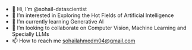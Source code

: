 - 👋 Hi, I’m @sohail-datascientist
- 👀 I’m interested in Exploring the Hot Fields of Artificial Intelligence 
- 🌱 I’m currently learning Generative AI
- 💞️ I’m looking to collaborate on Computer Vision, Machine Learning and Specially LLMs
- 📫 How to reach me sohailahmedm04@gmail.com

<!---
sohail-datascientist/sohail-datascientist is a ✨ special ✨ repository because its `README.md` (this file) appears on your GitHub profile.
You can click the Preview link to take a look at your changes.
--->
